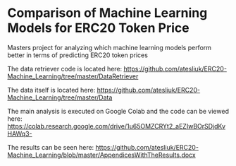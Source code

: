 # Comparison of Machine Learning Models for ERC20 Token Price
Masters project for analyzing which machine learning models perform better in terms of predicting ERC20 token prices

The data retriever code is located here: https://github.com/atesliuk/ERC20-Machine_Learning/tree/master/DataRetriever

The data itself is located here: https://github.com/atesliuk/ERC20-Machine_Learning/tree/master/Data

The main analysis is executed on Google Colab and the code can be viewed here: https://colab.research.google.com/drive/1u65OMZCRYt2_aEZIwBOrSDjdKvHAWq3-

The results can be seen here: https://github.com/atesliuk/ERC20-Machine_Learning/blob/master/AppendicesWithTheResults.docx
